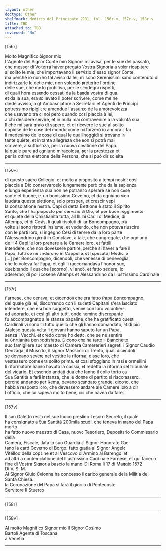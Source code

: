 ```yaml
---
layout: other
doctype: Other
shelfmark: Mediceo del Principato 2981, fol. 156r-v, 157r-v, 158r-v
title: TBD
attached_to: TBD
reviewed: "No"
---
```


[156r]  
  
  
Molto Magnifico Signor mio  
L'Agente del Signor Conte mio Signore mi avisa, per le sue del passato,  
che messer di Volterra haver pregato Vostra Signoria a voler ricapitare  
al solito le mie, che importavano il servizio d'esso signor Conte,  
ma perchè io non ho tal aviso da lei, mi sono Serenissimi sono contenuto di  
indirizzarle le dette mie, non volendo preterire l'ordine  
delle sue, che me lo prohitiva, per le sendegni rispetti,  
di quali hora essendo cessati da la banda vostra di qua.  
et da la sua, era sollevato il poter scrivere, come me ne  
diede avviso, a gli Ambasciatore a Secretarii et Agenti de Principi  
potressimo ripigliere amendue l'assunto de la amorevolezza  
che usavano tra di noi però quando cosi piaccia à lei,  
a chi desidere servire, et in nulla mai contravenire a la voluntà sua.  
Il che mi sarà grato di sapere, et di ricevere le sue al solito  
copiose de le cose del mondo come mi forzerò io ancora a far  
il medesimo de le cose di qual le quali hoggidì si trovano in  
tante quiete, et in tanta allegreza che non si potrà mai  
scrivere, a sufficenza, per la nuova creatione del Papa.  
la quale pare ad ogniuno miracolosa, per la prestezza et  
per la ottima elettione della Persona, che si può dir scielta  
  
---  

[156v]  
  
  
di questo sacro Collegio. et molto a proposito a tempi nostri: così  
piaccia a Dio conservarcelo lungamente però che da la sapienza  
e lunga esperienza sua non ne potranno sperare se non cose  
sante et buone, et un bonissimo Governo, et da ogniuno vien  
laudata questa elettione, solo prosperi, et crescir vepi  
la consolatione nostra. Capi di detta Elettione è stato il Spirito  
Santo, che l'ha proposto per servizio di Dio, et per buon reggimento  
et quiete della Christianita tutta, all Ill.mi Car.li di Medice, di  
Altemps, et di Cesis, li quali risoluti di far Boncompagno, più  
volte si sono ristretti insieme, et vedendo, che non poteva riuscire  
con le parti loro, si ingegnò Cesi di tenere da la loro parte  
l'Alessandrino gionti in Conclave, a tale, che congregate, che ogniuno  
de li 4 Capi le loro prenere a le Camere loro, et fattili  
intendere, che non dovessere partire, perche si haver a fare il  
Papa, tutti se ne anderono in Cappelle, et [spesato] Medici e  
[...] per Boncompagno, dicendoli, che venesse di benevoglia  
che lo voleva far Papa, et egli li raccomandava l'honor suo,  
duebitando il qualche [scorno], vi andò, et fatto sedere, lo  
adererno, di poi i cosene Altemps et Alessandrino da Illustrissimo Cardinale  
  
---  

[157r]  
  
  
Farnese, che cenava, et dicendoli che era fatto Papa Boncompagno,  
del quale già lei, discorrendo con li sudetti Capitani s'era lasciato  
intendere, che era bon suggetto, venne con loro voluntiere.  
ad adorarlo, et così gli altri tutti, onde nemine discrepante  
fu accompagnato a le stanze papaline, che ha gratificato questi  
Cardinali vi sono di tutto quello che gli hanno domandato, et di più  
Atalese questa volta li giovani hanno saputo far un Papa.  
senza i Vecchi. et credo come ho detto, che se ne sentirà  
la Chrtianità ben sodisfatta. Dicono che ha fatto il Bianchetto  
suo famigliere suo maesto di Camera Camererieri segreti il Signor Caudio  
Genzaga, il Musotto, il signor Massimo di Trento, quali dicendoli  
se doveano severe nel vestire la riforma, disse loro, che  
vestessero come era solito prima. et cosi sfoggiano in rasi e ormellini  
li riformatore hanno havuto la cassia, et redetta la riforma del tribunale  
del vicario. Et essendo andati dua che fanno il collo torto da  
Sua Santità a farli instanza, che le donne di partito si riscorassero.  
perché andando per Rema, devano scandato grande, dicono, che  
habbia resposto loro, che devessero andare ale Camere loro a dir  
l officio, che lui sapeva molto bene, cio che havea da fare.  
  
---  

[157v]  
  
  
Il san Galetto resta nel sue luoco prestino Tesoro Secreto, il quale  
ha consignato a Sua Santità 200mila scudi, che teneva in mano del Papa morto  
ha fatto nuovo maestro di Casa, nuovo Tesoriero, Depositario Commissario della  
Camera, Fiscale, data lo suo Guardia al Signor Honorato Gae  
tano la card Governo di Borgo. fatto gratia al Signor Angelo  
Vitelloo della cops.ne et al Vescovo di Armino al Barengo. et  
ad altri a contemplatione del Illustrissimo Cardinale Farnese, et qui facer.o  
fine di Vostra Signoria bascio la mano. Di Roma li 17 di Maggio 1572  
Di V. S. M.  
Al Signor Giulo Colonna ha concesso il carico generale della Militia del  
Santa Chiesa.  
la Coronazione del Papa si farà il giorno di Pentecoste  
Servitore Il Stuerdo  
  
---  

[158r]  
  
  
  
---  

[158v]  
  
  
Al molto Magnifico Signor mio il Signor Cosimo  
Bartoli Agente di Toscana  
a Venetia  
  
---  

